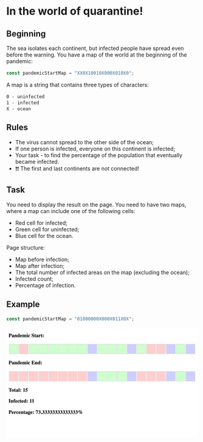 # In the world of quarantine!

## Beginning

The sea isolates each continent, but infected people have spread even before the warning.
You have a map of the world at the beginning of the pandemic:

```js
const pandemicStartMap = "XX0X10010X000X010X0";
```

A map is a string that contains three types of characters:

```
0 - uninfected
1 - infected
Х - ocean
```

## Rules

* The virus cannot spread to the other side of the ocean;
* If one person is infected, everyone on this continent is infected;
* Your task - to find the percentage of the population that eventually became infected.
* ❗❗ The first and last continents are not connected!

## Task

You need to display the result on the page. You need to have two maps, where a map can include one of the following cells:
* Red cell for infected;
* Green cell for uninfected;
* Blue cell for the ocean.

Page structure:

* Map before infection;
* Map after infection;
* The total number of infected areas on the map (excluding the ocean);
* Infected count;
* Percentage of infection.

## Example

```js
const pandemicStartMap = "01000000X000X011X0X";
```

![./docs/pandemic-example-image.jpg](./docs/pandemic-example-image.png)
